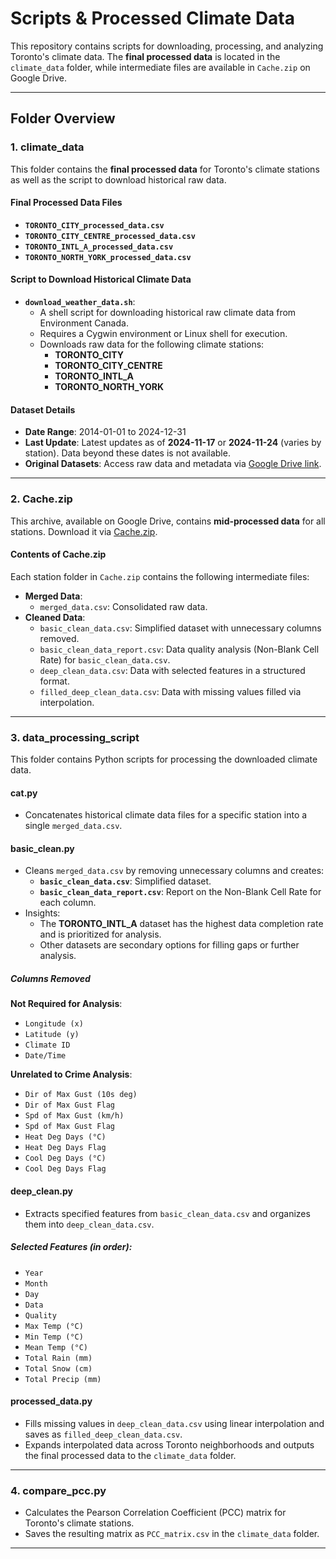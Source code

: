 # Scripts & Processed Climate Data

This repository contains scripts for downloading, processing, and analyzing Toronto's climate data. The **final processed data** is located in the `climate_data` folder, while intermediate files are available in `Cache.zip` on Google Drive.

---

## Folder Overview

### **1. climate_data**
This folder contains the **final processed data** for Toronto's climate stations as well as the script to download historical raw data.

#### **Final Processed Data Files**
- **`TORONTO_CITY_processed_data.csv`**
- **`TORONTO_CITY_CENTRE_processed_data.csv`**
- **`TORONTO_INTL_A_processed_data.csv`**
- **`TORONTO_NORTH_YORK_processed_data.csv`**

#### **Script to Download Historical Climate Data**
- **`download_weather_data.sh`**:
  - A shell script for downloading historical raw climate data from Environment Canada.
  - Requires a Cygwin environment or Linux shell for execution.
  - Downloads raw data for the following climate stations:
    - **TORONTO_CITY**
    - **TORONTO_CITY_CENTRE**
    - **TORONTO_INTL_A**
    - **TORONTO_NORTH_YORK**

#### **Dataset Details**
- **Date Range**: 2014-01-01 to 2024-12-31  
- **Last Update**: Latest updates as of **2024-11-17** or **2024-11-24** (varies by station). Data beyond these dates is not available.
- **Original Datasets**: Access raw data and metadata via [Google Drive link](https://drive.google.com/drive/folders/1gMpm_jdO8CvqzOAeAdXA091jbS1Rt8dc?usp=drive_link).

---

### **2. Cache.zip**
This archive, available on Google Drive, contains **mid-processed data** for all stations. Download it via [Cache.zip](https://drive.google.com/file/d/1dz3ONblQAtrLUcd2wokm4bT21gPzGfSJ/view?usp=drive_link).

#### **Contents of Cache.zip**
Each station folder in `Cache.zip` contains the following intermediate files:

- **Merged Data**:
  - `merged_data.csv`: Consolidated raw data.
- **Cleaned Data**:
  - `basic_clean_data.csv`: Simplified dataset with unnecessary columns removed.
  - `basic_clean_data_report.csv`: Data quality analysis (Non-Blank Cell Rate) for `basic_clean_data.csv`.
  - `deep_clean_data.csv`: Data with selected features in a structured format.
  - `filled_deep_clean_data.csv`: Data with missing values filled via interpolation.

---

### **3. data_processing_script**
This folder contains Python scripts for processing the downloaded climate data.

#### **cat.py**
- Concatenates historical climate data files for a specific station into a single `merged_data.csv`.

#### **basic_clean.py**
- Cleans `merged_data.csv` by removing unnecessary columns and creates:
  - **`basic_clean_data.csv`**: Simplified dataset.
  - **`basic_clean_data_report.csv`**: Report on the Non-Blank Cell Rate for each column.
- Insights:
  - The **TORONTO_INTL_A** dataset has the highest data completion rate and is prioritized for analysis.
  - Other datasets are secondary options for filling gaps or further analysis.

##### **Columns Removed**
**Not Required for Analysis**:
- `Longitude (x)`
- `Latitude (y)`
- `Climate ID`
- `Date/Time`

**Unrelated to Crime Analysis**:
- `Dir of Max Gust (10s deg)`
- `Dir of Max Gust Flag`
- `Spd of Max Gust (km/h)`
- `Spd of Max Gust Flag`
- `Heat Deg Days (°C)`
- `Heat Deg Days Flag`
- `Cool Deg Days (°C)`
- `Cool Deg Days Flag`

#### **deep_clean.py**
- Extracts specified features from `basic_clean_data.csv` and organizes them into `deep_clean_data.csv`.

##### **Selected Features (in order):**
- `Year`
- `Month`
- `Day`
- `Data`
- `Quality`
- `Max Temp (°C)`
- `Min Temp (°C)`
- `Mean Temp (°C)`
- `Total Rain (mm)`
- `Total Snow (cm)`
- `Total Precip (mm)`

#### **processed_data.py**
- Fills missing values in `deep_clean_data.csv` using linear interpolation and saves as `filled_deep_clean_data.csv`.
- Expands interpolated data across Toronto neighborhoods and outputs the final processed data to the `climate_data` folder.

---

### **4. compare_pcc.py**
- Calculates the Pearson Correlation Coefficient (PCC) matrix for Toronto's climate stations.
- Saves the resulting matrix as `PCC_matrix.csv` in the `climate_data` folder.

---
